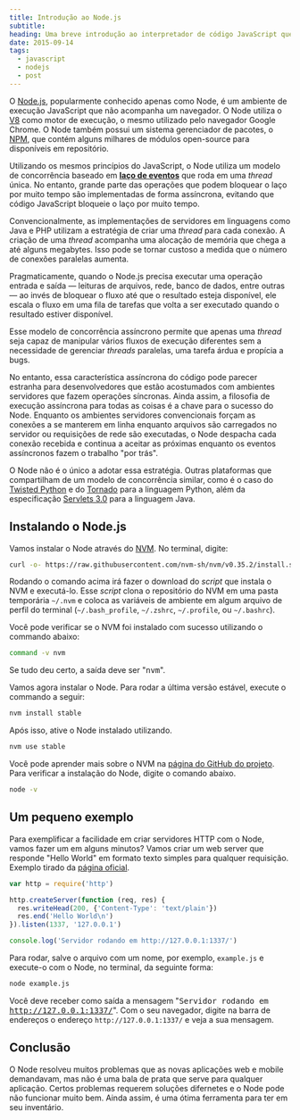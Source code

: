 ```yaml
---
title: Introdução ao Node.js
subtitle: 
heading: Uma breve introdução ao interpretador de código JavaScript que não precisa de um navegador.
date: 2015-09-14
tags:
  - javascript
  - nodejs
  - post
---
```


O [Node.js](https://nodejs.org/), popularmente conhecido apenas como Node, é um ambiente de execução JavaScript que não acompanha um navegador. O Node utiliza o [V8](https://developers.google.com/v8/) como motor de execução, o mesmo utilizado pelo navegador Google Chrome. O Node também possui um sistema gerenciador de pacotes, o [NPM](https://www.npmjs.com/), que contém alguns milhares de módulos open-source para disponíveis em repositório.

Utilizando os mesmos princípios do JavaScript, o Node utiliza um modelo de concorrência baseado em **[laço de eventos](https://pt.wikipedia.org/wiki/La%C3%A7o_de_eventos)** que roda em uma *thread* única. No entanto, grande parte das operações que podem bloquear o laço por muito tempo são implementadas de forma assíncrona, evitando que código JavaScript bloqueie o laço por muito tempo.

Convencionalmente, as implementações de servidores em linguagens como Java e PHP utilizam a estratégia de criar uma *thread* para cada conexão. A criação de uma *thread* acompanha uma alocação de memória que chega a até alguns megabytes. Isso pode se tornar custoso a medida que o número de conexões paralelas aumenta.

Pragmaticamente, quando o Node.js precisa executar uma operação entrada e saída — leituras de arquivos, rede, banco de dados, entre outras — ao invés de bloquear o fluxo até que o resultado esteja disponível, ele escala o fluxo em uma fila de tarefas que volta a ser executado quando o resultado estiver disponível.

Esse modelo de concorrência assíncrono permite que apenas uma *thread* seja capaz de manipular vários fluxos de execução diferentes sem a necessidade de gerenciar *threads* paralelas, uma tarefa árdua e propícia a bugs.

No entanto, essa característica assíncrona do código pode parecer estranha para desenvolvedores que estão acostumados com ambientes servidores que fazem operações síncronas. Ainda assim, a filosofia de execução assíncrona para todas as coisas é a chave para o sucesso do Node. Enquanto os ambientes servidores convencionais forçam as conexões a se manterem em linha enquanto arquivos são carregados no servidor ou requisições de rede são executadas, o Node despacha cada conexão recebida e continua a aceitar as próximas enquanto os eventos assíncronos fazem o trabalho "por trás".

O Node não é o único a adotar essa estratégia. Outras plataformas que compartilham de um modelo de concorrência similar, como é o caso do [Twisted Python](https://twistedmatrix.com/trac/) e do [Tornado](http://www.tornadoweb.org/en/stable/) para a linguagem Python, além da especificação [Servlets 3.0](http://www.javabeat.net/asynchronous-servlet-servlet-3-0/) para a linguagem Java.



## Instalando o Node.js

Vamos instalar o Node através do [NVM](https://github.com/creationix/nvm). No terminal, digite:

``` bash
curl -o- https://raw.githubusercontent.com/nvm-sh/nvm/v0.35.2/install.sh | bash
```

Rodando o comando acima irá fazer o download do *script* que instala o NVM e executá-lo. Esse *script* clona o repositório do NVM em uma pasta temporária `~/.nvm` e coloca as variáveis de ambiente em algum arquivo de perfil do terminal (`~/.bash_profile`, `~/.zshrc`, `~/.profile`, ou `~/.bashrc`).

Você pode verificar se o NVM foi instalado com sucesso utilizando o commando abaixo:

``` bash
command -v nvm
```

Se tudo deu certo, a saída deve ser "<samp>nvm</samp>".

Vamos agora instalar o Node. Para rodar a última versão estável, execute o commando a seguir:

``` bash
nvm install stable
```

Após isso, ative o Node instalado utilizando.

``` bash
nvm use stable
```

Você pode aprender mais sobre o NVM na [página do GitHub do projeto](https://github.com/nvm-sh/nvm). Para verificar a instalação do Node, digite o comando abaixo.

``` bash
node -v
```



## Um pequeno exemplo

Para exemplificar a facilidade em criar servidores HTTP com o Node, vamos fazer um em alguns minutos? Vamos criar um web server que responde "Hello World" em formato texto simples para qualquer requisição. Exemplo tirado da [página oficial](https://nodejs.org/).

``` js
var http = require('http')

http.createServer(function (req, res) {
  res.writeHead(200, {'Content-Type': 'text/plain'})
  res.end('Hello World\n')
}).listen(1337, '127.0.0.1')

console.log('Servidor rodando em http://127.0.0.1:1337/')
```

Para rodar, salve o arquivo com um nome, por exemplo, `example.js` e execute-o com o Node, no terminal, da seguinte forma:

``` bash
node example.js
```

Você deve receber como saída a mensagem "<samp>Servidor rodando em http://127.0.0.1:1337/</samp>". Com o seu navegador, digite na barra de endereços o endereço `http://127.0.0.1:1337/` e veja a sua mensagem.



## Conclusão

O Node resolveu muitos problemas que as novas aplicações web e mobile demandavam, mas não é uma bala de prata que serve para qualquer aplicação. Certos problemas requerem  soluções difernetes e o Node pode não funcionar muito bem. Ainda assim, é uma ótima ferramenta para ter em seu inventário.

